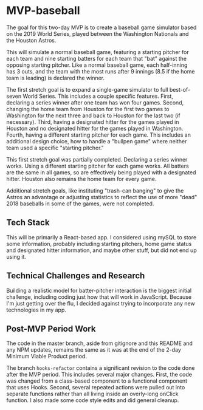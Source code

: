 # MVP-baseball

The goal for this two-day MVP is to create a baseball game simulator based on the 2019 World Series, played between the
Washington Nationals and the Houston Astros.

This will simulate a normal baseball game, featuring a starting pitcher for each team and nine starting batters
for each team that "bat" against the opposing starting pitcher. Like a normal baseball game, each half-inning
has 3 outs, and the team with the most runs after 9 innings (8.5 if the home team is leading) is declared the
winner.

The first stretch goal is to expand a single-game simulator to full best-of-seven World Series. This includes
a couple specific features. First, declaring a series winner after one team has won four games. Second, changing
the home team from Houston for the first two games to Washington for the next three and back to Houston for the
last two (if necessary). Third, having a designated hitter for the games played in Houston and no designated
hitter for the games played in Washington. Fourth, having a different starting pitcher for each game. This includes
an additional design choice, how to handle a "bullpen game" where neither team used a specific "starting pitcher."

This first stretch goal was partially completed. Declaring a series winner works. Using a different starting pitcher
for each game works. All batters are the same in all games, so are effectively being played with a designated
hitter. Houston also remains the home team for every game.

Additional stretch goals, like instituting "trash-can banging" to give the Astros an advantage or adjusting
statistics to reflect the use of more "dead" 2018 baseballs in some of the games, were not completed.

## Tech Stack

This will be primarily a React-based app. I considered using mySQL to store some information, probably including
starting pitchers, home game status and designated hitter information, and maybe other stuff, but did not end up
using it.

## Technical Challenges and Research

Building a realistic model for batter-pitcher interaction is the biggest initial challenge, including coding just
how that will work in JavaScript. Because I'm just getting over the flu, I decided against trying to incorporate any
new technologies in my app.

## Post-MVP Period Work

The code in the master branch, aside from gitignore and this README and any NPM updates, remains the same as it was
at the end of the 2-day Minimum Viable Product period.

The branch `hooks-refactor` contains a significant revision to the code done after the MVP period. This includes
several major changes. First, the code was changed from a class-based component to a functional component that
uses Hooks. Second, several repeated actions were pulled out into separate functions rather than all living inside
an overly-long onClick function. I also made some code style edits and did general cleanup.
